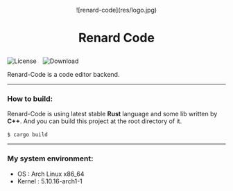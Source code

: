 <p align="center"> ![renard-code](res/logo.jpg) </p>

# <p align="center">Renard Code</p>

![License](https://img.shields.io/github/license/irisoulenx/irienx-code?color=lightgrey&style=flat-square)
&ensp;
![Download](https://img.shields.io/github/downloads/irisoulenx/irienx-code/total?style=flat-square)

Renard-Code is a code editor backend.

---

### How to build:

Renard-Code is using  latest stable **Rust** language and some lib written by **C++**. And you can build this project at the root directory of it.

```
$ cargo build
```

---

### My system environment:
* OS : Arch Linux x86_64 
*  Kernel : 5.10.16-arch1-1 
